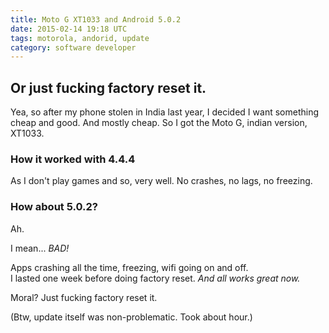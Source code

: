 ```yaml
---
title: Moto G XT1033 and Android 5.0.2
date: 2015-02-14 19:18 UTC
tags: motorola, andorid, update
category: software developer
---
```


## Or just fucking factory reset it.

Yea, so after my phone stolen in India last year, I decided I want something cheap and good. And mostly cheap.
So I got the Moto G, indian version, XT1033.

### How it worked with 4.4.4

As I don't play games and so, very well. No crashes, no lags, no freezing.

### How about 5.0.2?

Ah.  

I mean... *BAD!*

Apps crashing all the time, freezing, wifi going on and off.    
I lasted one week before doing factory reset. *And all works great now.*   

Moral? Just fucking factory reset it.

(Btw, update itself was non-problematic. Took about hour.)

